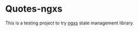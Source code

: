 # Quotes-ngxs

This is a testing project to try [ngxs](https://github.com/amcdnl/ngxs) state management library.
